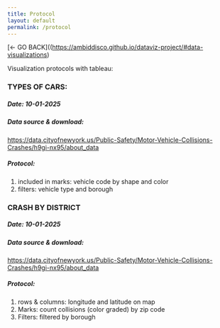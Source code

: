 ```yaml
---
title: Protocol
layout: default
permalink: /protocol
---
```


[<- GO BACK]((https://ambiddisco.github.io/dataviz-project/#data-visualizations)

Visualization protocols with tableau:


### TYPES OF CARS:
##### Date: 10-01-2025
##### Data source & download: 
https://data.cityofnewyork.us/Public-Safety/Motor-Vehicle-Collisions-Crashes/h9gi-nx95/about_data
##### Protocol:
1. included in marks: vehicle code by shape and color
2. filters: vehicle type and borough

<!-- 
### HOLIDAY CRASHES:	
##### Date: 10-01-2025
##### Data source & download: 
https://data.cityofnewyork.us/Public-Safety/Motor-Vehicle-Collisions-Crashes/h9gi-nx95/about_data
##### Protocol:
1. columns: crash time by hour
2. rows: count of collisions
3. filters: "calculation 1" includes famous holidays
-->

### CRASH BY DISTRICT
##### Date: 10-01-2025
##### Data source & download: 
https://data.cityofnewyork.us/Public-Safety/Motor-Vehicle-Collisions-Crashes/h9gi-nx95/about_data
##### Protocol:
1. rows & columns: longitude and latitude on map
2. Marks: count collisions (color graded) by zip code
3. Filters: filtered by borough
